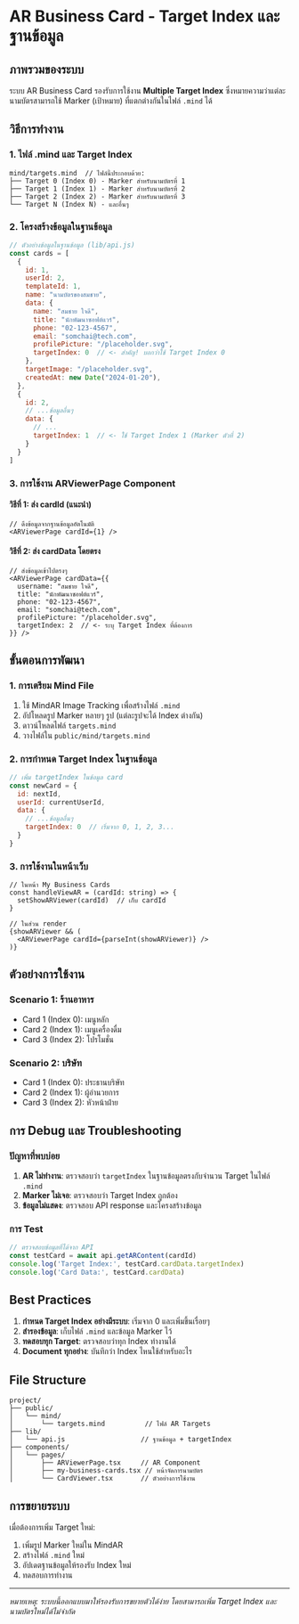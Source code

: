 # AR Business Card - Target Index และฐานข้อมูล

## ภาพรวมของระบบ

ระบบ AR Business Card รองรับการใช้งาน **Multiple Target Index** ซึ่งหมายความว่าแต่ละนามบัตรสามารถใช้ Marker (เป้าหมาย) ที่แตกต่างกันในไฟล์ `.mind` ได้

## วิธีการทำงาน

### 1. ไฟล์ .mind และ Target Index

```
mind/targets.mind  // ไฟล์นี้ประกอบด้วย:
├── Target 0 (Index 0) - Marker สำหรับนามบัตรที่ 1
├── Target 1 (Index 1) - Marker สำหรับนามบัตรที่ 2  
├── Target 2 (Index 2) - Marker สำหรับนามบัตรที่ 3
└── Target N (Index N) - และอื่นๆ
```

### 2. โครงสร้างข้อมูลในฐานข้อมูล

```javascript
// ตัวอย่างข้อมูลในฐานข้อมูล (lib/api.js)
const cards = [
  {
    id: 1,
    userId: 2,
    templateId: 1,
    name: "นามบัตรของสมชาย",
    data: {
      name: "สมชาย ใจดี",
      title: "นักพัฒนาซอฟต์แวร์",
      phone: "02-123-4567",
      email: "somchai@tech.com",
      profilePicture: "/placeholder.svg",
      targetIndex: 0  // <- สำคัญ! บอกว่าใช้ Target Index 0
    },
    targetImage: "/placeholder.svg",
    createdAt: new Date("2024-01-20"),
  },
  {
    id: 2,
    // ...ข้อมูลอื่นๆ
    data: {
      // ...
      targetIndex: 1  // <- ใช้ Target Index 1 (Marker ตัวที่ 2)
    }
  }
]
```

### 3. การใช้งาน ARViewerPage Component

#### วิธีที่ 1: ส่ง cardId (แนะนำ)
```tsx
// ดึงข้อมูลจากฐานข้อมูลอัตโนมัติ
<ARViewerPage cardId={1} />
```

#### วิธีที่ 2: ส่ง cardData โดยตรง
```tsx
// ส่งข้อมูลเข้าไปตรงๆ
<ARViewerPage cardData={{
  username: "สมชาย ใจดี",
  title: "นักพัฒนาซอฟต์แวร์", 
  phone: "02-123-4567",
  email: "somchai@tech.com",
  profilePicture: "/placeholder.svg",
  targetIndex: 2  // <- ระบุ Target Index ที่ต้องการ
}} />
```

## ขั้นตอนการพัฒนา

### 1. การเตรียม Mind File
1. ใช้ MindAR Image Tracking เพื่อสร้างไฟล์ `.mind`
2. อัปโหลดรูป Marker หลายๆ รูป (แต่ละรูปจะได้ Index ต่างกัน)
3. ดาวน์โหลดไฟล์ `targets.mind` 
4. วางไฟล์ใน `public/mind/targets.mind`

### 2. การกำหนด Target Index ในฐานข้อมูล
```javascript
// เพิ่ม targetIndex ในข้อมูล card
const newCard = {
  id: nextId,
  userId: currentUserId,
  data: {
    // ...ข้อมูลอื่นๆ
    targetIndex: 0  // เริ่มจาก 0, 1, 2, 3...
  }
}
```

### 3. การใช้งานในหน้าเว็บ
```tsx
// ในหน้า My Business Cards
const handleViewAR = (cardId: string) => {
  setShowARViewer(cardId)  // เก็บ cardId
}

// ในส่วน render
{showARViewer && (
  <ARViewerPage cardId={parseInt(showARViewer)} />
)}
```

## ตัวอย่างการใช้งาน

### Scenario 1: ร้านอาหาร
- Card 1 (Index 0): เมนูหลัก
- Card 2 (Index 1): เมนูเครื่องดื่ม  
- Card 3 (Index 2): โปรโมชั่น

### Scenario 2: บริษัท
- Card 1 (Index 0): ประธานบริษัท
- Card 2 (Index 1): ผู้อำนวยการ
- Card 3 (Index 2): หัวหน้าฝ่าย

## การ Debug และ Troubleshooting

### ปัญหาที่พบบ่อย
1. **AR ไม่ทำงาน**: ตรวจสอบว่า `targetIndex` ในฐานข้อมูลตรงกับจำนวน Target ในไฟล์ `.mind`
2. **Marker ไม่เจอ**: ตรวจสอบว่า Target Index ถูกต้อง
3. **ข้อมูลไม่แสดง**: ตรวจสอบ API response และโครงสร้างข้อมูล

### การ Test
```javascript
// ตรวจสอบข้อมูลที่ได้จาก API
const testCard = await api.getARContent(cardId)
console.log('Target Index:', testCard.cardData.targetIndex)
console.log('Card Data:', testCard.cardData)
```

## Best Practices

1. **กำหนด Target Index อย่างมีระบบ**: เริ่มจาก 0 และเพิ่มขึ้นเรื่อยๆ
2. **สำรองข้อมูล**: เก็บไฟล์ `.mind` และข้อมูล Marker ไว้
3. **ทดสอบทุก Target**: ตรวจสอบว่าทุก Index ทำงานได้
4. **Document ทุกอย่าง**: บันทึกว่า Index ไหนใช้สำหรับอะไร

## File Structure
```
project/
├── public/
│   └── mind/
│       └── targets.mind          // ไฟล์ AR Targets
├── lib/
│   └── api.js                   // ฐานข้อมูล + targetIndex
├── components/
│   └── pages/
│       ├── ARViewerPage.tsx     // AR Component
│       ├── my-business-cards.tsx // หน้าจัดการนามบัตร
│       └── CardViewer.tsx       // ตัวอย่างการใช้งาน
```

## การขยายระบบ

เมื่อต้องการเพิ่ม Target ใหม่:
1. เพิ่มรูป Marker ใหม่ใน MindAR
2. สร้างไฟล์ `.mind` ใหม่
3. อัปเดตฐานข้อมูลให้รองรับ Index ใหม่
4. ทดสอบการทำงาน

---

*หมายเหตุ: ระบบนี้ออกแบบมาให้รองรับการขยายตัวได้ง่าย โดยสามารถเพิ่ม Target Index และนามบัตรใหม่ได้ไม่จำกัด*
